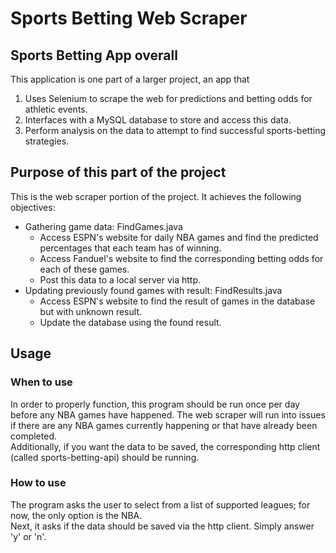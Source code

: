# Sports Betting Web Scraper
## Sports Betting App overall
This application is one part of a larger project, an app that
1. Uses Selenium to scrape the web for predictions and betting odds for athletic events.
2. Interfaces with a MySQL database to store and access this data. 
3. Perform analysis on the data to attempt to find successful sports-betting strategies.

## Purpose of this part of the project
This is the web scraper portion of the project. It achieves the following objectives:
* Gathering game data: FindGames.java
    * Access ESPN's website for daily NBA games and find the predicted percentages that each team has of winning.
    * Access Fanduel's website to find the corresponding betting odds for each of these games. 
    * Post this data to a local server via http.
* Updating previously found games with result: FindResults.java
    * Access ESPN's website to find the result of games in the database but with unknown result.
    * Update the database using the found result.

## Usage
### When to use
In order to properly function, this program should be run once per day before any NBA games have happened. The web scraper will run into issues if there are any NBA games currently happening or that have already been completed.  
Additionally, if you want the data to be saved, the corresponding http client (called sports-betting-api) should be running.
### How to use
The program asks the user to select from a list of supported leagues; for now, the only option is the NBA.  
Next, it asks if the data should be saved via the http client. Simply answer 'y' or 'n'.